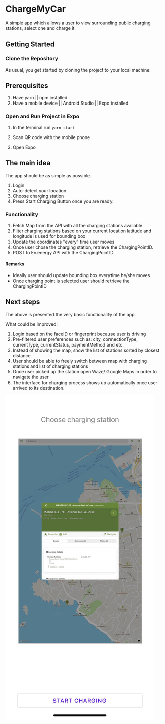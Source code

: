 # ChargeMyCar
A simple app which allows a user to view surrounding public charging stations, select one and charge it

## Getting Started

### Clone the Repository

As usual, you get started by cloning the project to your local machine:



## Prerequisites
1. Have yarn || npm installed
2. Have a mobile device || Android Studio || Expo installed

### Open and Run Project in Expo

1. In the terminal run `yarn start`

2. Scan QR code with the mobile phone

3. Open Expo

## The main idea

The app should be as simple as possible. 
1. Login
2. Auto-detect your location
3. Choose charging station
4. Press Start Charging Button once you are ready.

### Functionality

1. Fetch Map from the API with all the charging stations available
2. Filter charging stations based on your current location latitude and longitude is used for bounding box
3. Update the coordinates "every" time user moves
4. Once user chose the charging station, retrieve the ChargingPointID.
5. POST to Ev.energy API with the ChargingPointID

#### Remarks
* Ideally user should update bounding box everytime he/she moves 
* Once charging point is selected user should retrieve the ChargingPointID
## Next steps

The above is presented the very basic functionality of the app.

What could be improved: 
1. Login based on the faceID or fingerprint  because user is driving
2. Pre-filtered user preferences such as: city, connectionType, currentType, currentStatus, paymentMethod and etc.
3. Instead of showing the map, show the list of stations sorted by closest distance.
4. User should be able to freely switch between map with charging stations and list of charging stations
4. Once user picked up the station open Waze/ Google Maps in order to navigate the user
5. The interface for charging process shows up automatically once user arrived to its destination.

![Screenshot](./app.jpg)

